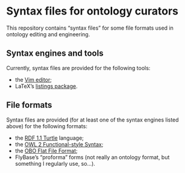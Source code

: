 Syntax files for ontology curators
==================================

This repository contains “syntax files” for some file formats used in
ontology editing and engineering.

## Syntax engines and tools
Currently, syntax files are provided for the following tools:

* the [Vim editor](https://www.vim.org/);
* LaTeX’s [listings package](https://ctan.org/pkg/listings).


## File formats
Syntax files are provided (for at least one of the syntax engines listed
above) for the following formats:

* the [RDF 1.1 Turtle](https://www.w3.org/TR/turtle/) language;
* the [OWL 2 Functional-style Syntax](https://www.w3.org/TR/owl2-syntax/);
* the [OBO Flat File Format](http://owlcollab.github.io/oboformat/doc/obo-syntax.html);
* FlyBase’s “proforma” forms (not really an ontology format, but
  something I regularly use, so…).
